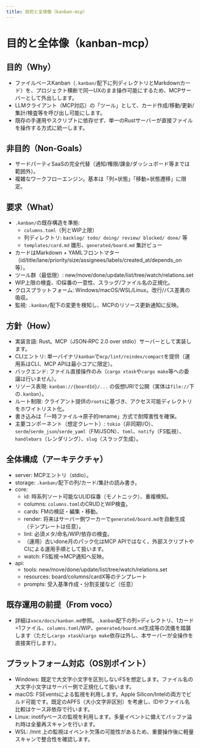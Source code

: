 ```yaml
---
title: 目的と全体像（kanban-mcp）
---
```


# 目的と全体像（kanban-mcp）

## 目的（Why）
- ファイルベースKanban（`.kanban/`配下に列ディレクトリとMarkdownカード）を、プロジェクト横断で同一UXのまま操作可能にするため、MCPサーバーとして外出しします。
- LLMクライアント（MCP対応）の「ツール」として、カード作成/移動/更新/集計/検査等を呼び出し可能にします。
- 既存の手運用やスクリプトに依存せず、単一のRustサーバーが直接ファイルを操作する方式に統一します。

## 非目的（Non-Goals）
- サードパーティSaaSの完全代替（通知/権限/課金/ダッシュボード等までは範囲外）。
- 複雑なワークフローエンジン。基本は「列=状態」「移動=状態遷移」に限定。

## 要求（What）
- `.kanban/`の既存構造を準拠:
  - `columns.toml`（列とWIP上限）
  - 列ディレクトリ: `backlog/ todo/ doing/ review/ blocked/ done/` 等
  - `templates/card.md` 雛形、`generated/board.md` 集計ビュー
- カードはMarkdown + YAMLフロントマター（id/title/lane/priority/size/assignees/labels/created_at/depends_on等）。
- ツール群（最低限）: new/move/done/update/list/tree/watch/relations.set
- WIP上限の検査、ID採番の一意性、スラッグ/ファイル名の正規化。
- クロスプラットフォーム: Windows/macOS/WSL/Linux。改行/パス差異の吸収。
- 監視: `.kanban/`配下の変更を検知し、MCPのリソース更新通知に反映。

## 方針（How）
- 実装言語: Rust。MCP（JSON‑RPC 2.0 over stdio）サーバーとして実装します。
- CLIエントリ: 単一バイナリ`kanban`で`mcp/lint/reindex/compact`を提供（運用系はCLI、MCP APIは最小コアに限定）。
- バックエンド: ファイル直接操作のみ（`cargo xtask`や`cargo make`等への委譲は行いません）。
- リソース表現: `kanban://{boardId}/...` の仮想URIで公開（実体は`file://`下の`.kanban`）。
- ルート制限: クライアント提供の`roots`に基づき、アクセス可能ディレクトリをホワイトリスト化。
- 書き込みは「一時ファイル→原子的rename」方式で耐障害性を確保。
- 主要コンポーネント（想定クレート）: `tokio`（非同期I/O）、`serde`/`serde_json`/`serde_yaml`（FM/JSON）、`toml`、`notify`（FS監視）、`handlebars`（レンダリング）、`slug`（スラッグ生成）。

## 全体構成（アーキテクチャ）
- server: MCPエントリ（stdio）。
- storage: `.kanban/`配下の列/カード/集計の読み書き。
- core:
  - id: 時系列ソート可能なULID採番（モノトニック）、重複検知。
  - columns: `columns.toml`のCRUDとWIP検査。
  - cards: FMの検証・編集・移動。
  - render: 将来はサーバー側ワーカーで`generated/board.md`を自動生成（テンプレートは任意）。
  - lint: 必須メタ/命名/WIP/依存の検査。
  - （運用）古いdone月のパック化はMCP APIではなく、外部スクリプトやCIによる運用手順として扱います。
  - watch: FS監視→MCP通知へ反映。
- api:
  - tools: new/move/done/update/list/tree/watch/relations.set
  - resources: board/columns/cardX等のテンプレート
  - prompts: 受入基準作成・分割支援など（任意）

## 既存運用の前提（From voco）
- 詳細は`voco/docs/kanban.md`参照。`.kanban`配下の列=ディレクトリ、1カード=1ファイル、`columns.toml`/WIP、`generated/board.md`生成等の流儀を踏襲します（ただし`cargo xtask`/`cargo make`依存は外し、本サーバーが全操作を直接実行します）。

## プラットフォーム対応（OS別ポイント）
- Windows: 既定で大文字小文字を区別しないFSを想定します。ファイル名の大文字小文字はサーバー側で正規化して扱います。
- macOS: FSEventsによる監視を利用します。Apple Silicon/Intelの両方でビルド可能です。既定のAPFS（大小文字非区別）を考慮し、IDやファイル名比較はケース非依存で行います。
- Linux: inotifyベースの監視を利用します。多量イベントに備えてバッファ溢れ時は全量再スキャンを行います。
- WSL: /mnt 上の監視はイベント欠落の可能性があるため、重要操作後に軽量スキャンで整合性を確認します。

